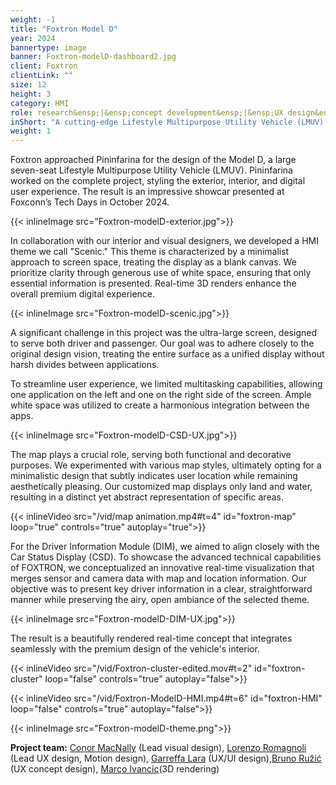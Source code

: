 ```yaml
---
weight: -1
title: "Foxtron Model D"
year: 2024
bannertype: image
banner: Foxtron-modelD-dashboard2.jpg
client: Foxtron
clientLink: ""
size: 12
height: 3
category: HMI
role: research&ensp;|&ensp;concept development&ensp;|&ensp;UX design&ensp;|&ensp;|&ensp;Motion design
inShort: "A cutting-edge Lifestyle Multipurpose Utility Vehicle (LMUV), blends the strengths of SUVs and MPVs into a versatile hybrid model."
weight: 1
---
```


Foxtron approached Pininfarina for the design of the Model D, a large seven-seat Lifestyle Multipurpose Utility Vehicle (LMUV). Pininfarina worked on the complete project, styling the exterior, interior, and digital user experience. The result is an impressive showcar presented at Foxconn’s Tech Days in October 2024.

{{< inlineImage src="Foxtron-modelD-exterior.jpg">}}

In collaboration with our interior and visual designers, we developed a HMI theme we call "Scenic." This theme is characterized by a minimalist approach to screen space, treating the display as a blank canvas. We prioritize clarity through generous use of white space, ensuring that only essential information is presented. Real-time 3D renders enhance the overall premium digital experience.

{{< inlineImage src="Foxtron-modelD-scenic.jpg">}}


A significant challenge in this project was the ultra-large screen, designed to serve both driver and passenger. Our goal was to adhere closely to the original design vision, treating the entire surface as a unified display without harsh divides between applications.

To streamline user experience, we limited multitasking capabilities, allowing one application on the left and one on the right side of the screen. Ample white space was utilized to create a harmonious integration between the apps.

{{< inlineImage src="Foxtron-modelD-CSD-UX.jpg">}}

The map plays a crucial role, serving both functional and decorative purposes. We experimented with various map styles, ultimately opting for a minimalistic design that subtly indicates user location while remaining aesthetically pleasing. Our customized map displays only land and water, resulting in a distinct yet abstract representation of specific areas.

{{< inlineVideo src="/vid/map animation.mp4#t=4" id="foxtron-map" loop="true" controls="true" autoplay="true">}}


For the Driver Information Module (DIM), we aimed to align closely with the Car Status Display (CSD). To showcase the advanced technical capabilities of FOXTRON, we conceptualized an innovative real-time visualization that merges sensor and camera data with map and location information. Our objective was to present key driver information in a clear, straightforward manner while preserving the airy, open ambiance of the selected theme.

{{< inlineImage src="Foxtron-modelD-DIM-UX.jpg">}}


The result is a beautifully rendered real-time concept that integrates seamlessly with the premium design of the vehicle's interior.

{{< inlineVideo src="/vid/Foxtron-cluster-edited.mov#t=2" id="foxtron-cluster" loop="false" controls="true" autoplay="false">}}

{{< inlineVideo src="/vid/Foxtron-ModelD-HMI.mp4#t=6" id="foxtron-HMI" loop="false" controls="true" autoplay="false">}}


{{< inlineImage src="Foxtron-modelD-theme.png">}}


**Project team:**
[Conor MacNally](https://www.conorwork.com/) (Lead visual design), [Lorenzo Romagnoli](lorenzoromagnoli.xyz) (Lead UX design, Motion design), [Garreffa Lara](https://www.linkedin.com/in/lara-garreffa-a5004227/?originalSubdomain=it) (UX/UI design),[Bruno Ružić](http://space-pony.com/) (UX concept design), [Marco Ivancic](https://www.linkedin.com/in/marcoivancich/)(3D rendering) 